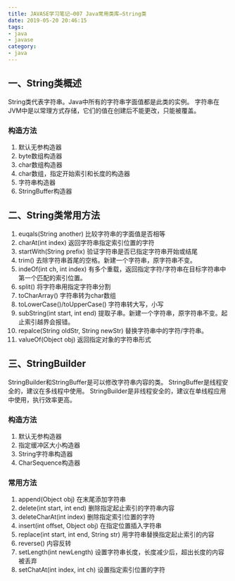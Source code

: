 ```yaml
---
title: JAVASE学习笔记—007 Java常用类库—String类
date: 2019-05-20 20:46:15
tags:
- java
- javase
category:
- java
---
```


## 一、String类概述

String类代表字符串。Java中所有的字符串字面值都是此类的实例。
字符串在JVM中是以常理方式存储，它们的值在创建后不能更改，只能被覆盖。

### 构造方法

1. 默认无参构造器
2. byte数组构造器
3. char数组构造器
4. char数组，指定开始索引和长度的构造器
5. 字符串构造器
6. StringBuffer构造器

## 二、String类常用方法

1. euqals(String another)                   比较字符串的字面值是否相等
2. charAt(int index)                        返回字符串指定索引位置的字符
3. startWith(String prefix)                 验证字符串是否已指定字符串开始或结尾
4. trim()                                   去除字符串首尾的空格。新建一个字符串，原字符串不变。
5. indeOf(int ch, int index)                有多个重载，返回指定字符/字符串在目标字符串中第一个匹配的索引位置。
6. split()                                  将字符串用指定字符串分割
7. toCharArray()                            字符串转为char数组
8. toLowerCase()/toUpperCase()              字符串转大写，小写
9. subString(int start, int end)            提取子串。新建一个字符串，原字符串不变。起止索引越界会报错。
10. repalce(String oldStr, String newStr)   替换字符串中的字符/字符串。
11. valueOf(Object obj)                     返回指定对象的字符串形式

<!-- more -->

## 三、StringBuilder

StringBuilder和StringBuffer是可以修改字符串内容的类。
StringBuffer是线程安全的，建议在多线程中使用。
StringBuilder是非线程安全的，建议在单线程应用中使用，执行效率更高。

### 构造方法
1. 默认无参构造器
2. 指定缓冲区大小构造器
3. String字符串构造器
4. CharSequence构造器

### 常用方法

1. append(Object obj)                       在末尾添加字符串
2. delete(int start, int end)               删除指定起止索引的字符串内容
3. deleteCharAt(int index)                  删除指定索引位置的字符
4. insert(int offset, Object obj)           在指定位置插入字符串
5. replace(int start, int end, String str)  用字符串替换指定起止索引的内容
6. reverse()                                内容反转
7. setLength(int newLength)                 设置字符串长度，长度减少后，超出长度的内容被丢弃
8. setChatAt(int index, int ch)             设置指定索引位置的字符


